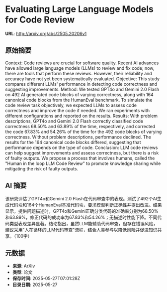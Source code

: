 # Evaluating Large Language Models for Code Review

**URL**: http://arxiv.org/abs/2505.20206v1

## 原始摘要

Context: Code reviews are crucial for software quality. Recent AI advances
have allowed large language models (LLMs) to review and fix code; now, there
are tools that perform these reviews. However, their reliability and accuracy
have not yet been systematically evaluated. Objective: This study compares
different LLMs' performance in detecting code correctness and suggesting
improvements. Method: We tested GPT4o and Gemini 2.0 Flash on 492 AI generated
code blocks of varying correctness, along with 164 canonical code blocks from
the HumanEval benchmark. To simulate the code review task objectively, we
expected LLMs to assess code correctness and improve the code if needed. We ran
experiments with different configurations and reported on the results. Results:
With problem descriptions, GPT4o and Gemini 2.0 Flash correctly classified code
correctness 68.50% and 63.89% of the time, respectively, and corrected the code
67.83% and 54.26% of the time for the 492 code blocks of varying correctness.
Without problem descriptions, performance declined. The results for the 164
canonical code blocks differed, suggesting that performance depends on the type
of code. Conclusion: LLM code reviews can help suggest improvements and assess
correctness, but there is a risk of faulty outputs. We propose a process that
involves humans, called the "Human in the loop LLM Code Review" to promote
knowledge sharing while mitigating the risk of faulty outputs.


## AI 摘要

该研究评估了GPT4o和Gemini 2.0 Flash在代码审查中的表现。测试了492个AI生成代码块和164个HumanEval基准代码块，要求模型判断正确性并提出改进。结果显示，提供问题描述时，GPT4o和Gemini正确分类代码的准确率分别为68.50%和63.89%，修正代码的成功率为67.83%和54.26%；无描述时性能下降。不同代码类型表现差异显著。结论指出，虽然LLM能辅助代码审查，但存在错误风险，建议采用"人在循环的LLM代码审查"流程，结合人类参与以降低风险并促进知识共享。（100字）

## 元数据

- **来源**: ArXiv
- **类型**: 论文
- **保存时间**: 2025-05-27T07:01:28Z
- **目录日期**: 2025-05-27
